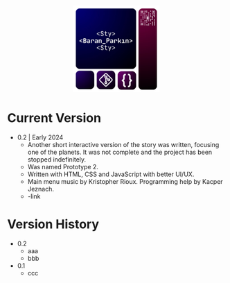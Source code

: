 <div align="center">

  <img src="StyLogo.png" alt="logo" width="200" height="auto" />

</div>

# Current Version

* 0.2 | Early 2024
    * Another short interactive version of the story was written, focusing one of the planets. It was not complete and the project has been stopped indefinitely.
    * Was named Prototype 2.
    * Written with HTML, CSS and JavaScript with better UI/UX.
    * Main menu music by Kristopher Rioux. Programming help by Kacper Jeznach.
    * -link
  
# Version History

* 0.2
    * aaa
    * bbb
* 0.1
    * ccc
